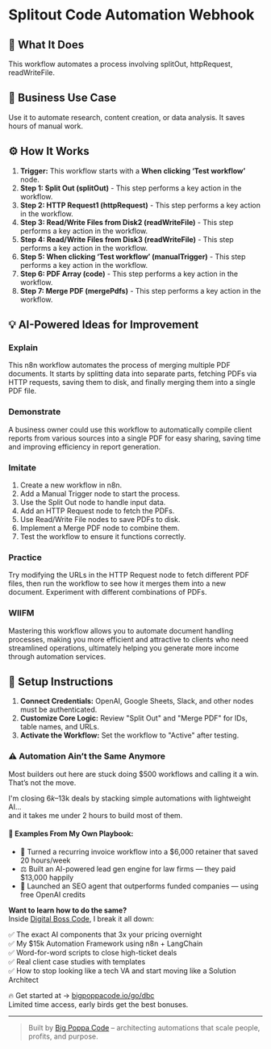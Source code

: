 # Splitout Code Automation Webhook

## 🚀 What It Does
This workflow automates a process involving splitOut, httpRequest, readWriteFile.

## 💼 Business Use Case
Use it to automate research, content creation, or data analysis. It saves hours of manual work.

## ⚙️ How It Works
1.  **Trigger:** This workflow starts with a **When clicking ‘Test workflow’** node.
2. **Step 1: Split Out (splitOut)** - This step performs a key action in the workflow.
3. **Step 2: HTTP Request1 (httpRequest)** - This step performs a key action in the workflow.
4. **Step 3: Read/Write Files from Disk2 (readWriteFile)** - This step performs a key action in the workflow.
5. **Step 4: Read/Write Files from Disk3 (readWriteFile)** - This step performs a key action in the workflow.
6. **Step 5: When clicking ‘Test workflow’ (manualTrigger)** - This step performs a key action in the workflow.
7. **Step 6: PDF Array (code)** - This step performs a key action in the workflow.
8. **Step 7: Merge PDF (mergePdfs)** - This step performs a key action in the workflow.

## 💡 AI-Powered Ideas for Improvement
### Explain
This n8n workflow automates the process of merging multiple PDF documents. It starts by splitting data into separate parts, fetching PDFs via HTTP requests, saving them to disk, and finally merging them into a single PDF file.

### Demonstrate
A business owner could use this workflow to automatically compile client reports from various sources into a single PDF for easy sharing, saving time and improving efficiency in report generation.

### Imitate
1. Create a new workflow in n8n.
2. Add a Manual Trigger node to start the process.
3. Use the Split Out node to handle input data.
4. Add an HTTP Request node to fetch the PDFs.
5. Use Read/Write File nodes to save PDFs to disk.
6. Implement a Merge PDF node to combine them.
7. Test the workflow to ensure it functions correctly.

### Practice
Try modifying the URLs in the HTTP Request node to fetch different PDF files, then run the workflow to see how it merges them into a new document. Experiment with different combinations of PDFs.

### WIIFM
Mastering this workflow allows you to automate document handling processes, making you more efficient and attractive to clients who need streamlined operations, ultimately helping you generate more income through automation services.

## 🔧 Setup Instructions
1. **Connect Credentials:** OpenAI, Google Sheets, Slack, and other nodes must be authenticated.
2. **Customize Core Logic:** Review "Split Out" and "Merge PDF" for IDs, table names, and URLs.
3. **Activate the Workflow:** Set the workflow to "Active" after testing.

### ⚠️ Automation Ain’t the Same Anymore

Most builders out here are stuck doing $500 workflows and calling it a win.  
That’s not the move.  

I'm closing $6k–$13k deals by stacking simple automations with lightweight AI...  
and it takes me under 2 hours to build most of them.

#### 🧠 Examples From My Own Playbook:
- 🔁 Turned a recurring invoice workflow into a $6,000 retainer that saved 20 hours/week  
- ⚖️ Built an AI-powered lead gen engine for law firms — they paid $13,000 happily  
- 🚀 Launched an SEO agent that outperforms funded companies — using free OpenAI credits  

**Want to learn how to do the same?**  
Inside [Digital Boss Code](https://bigpoppacode.io/go/dbc), I break it all down:

✅ The exact AI components that 3x your pricing overnight  
✅ My $15k Automation Framework using n8n + LangChain  
✅ Word-for-word scripts to close high-ticket deals  
✅ Real client case studies with templates  
✅ How to stop looking like a tech VA and start moving like a Solution Architect  

🔥 Get started at → [bigpoppacode.io/go/dbc](https://bigpoppacode.io/go/dbc)  
Limited time access, early birds get the best bonuses.

---
> Built by [Big Poppa Code](https://bigpoppacode.io) – architecting automations that scale people, profits, and purpose.
